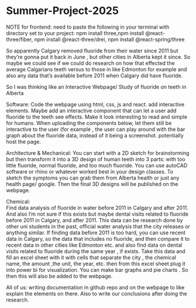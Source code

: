 # Summer-Project-2025
NOTE for frontend: need to paste the following in your terminal with directory set to your project: 
npm install three,npm install @react-three/fiber, npm install @react-three/drei, npm install @react-spring/three

So apparently Calgary removed fluoride from their water since 2011 but they’re gonna put it back in June , but other cities in Alberta kept it since. So maybe we could see if we could do research on how that effected the average Calgarians teeth versus to those in like Edmonton for example and also any data that’s available before 2011 when Calgary did have fluoride. 

So I was thinking like an Interactive Webpage/ Study of fluoride on teeth in Alberta 

Software: 
Code the webpage using html, css, js and react. add interactive elements. Maybe add an interactive component that can let a user add fluoride to the teeth see effects. Make it look interesting to read and simple for humans. When uploading the components below, let them still be interactive to the user (for example , the user can play around with the bar graph about the fluoride data, instead of it being a screenshot.  potentially host the page.

Architecture & Mechanical: 
You can start with a 2D sketch for brainstorming but then transform it into a 3D design of human teeth into 3 parts: with too little fluoride, normal fluoride, and too much fluoride. You can use autoCAD software or rhino or whatever worked best in your design classes. To sketch the symptoms you can grab them from Alberta health or just any health page/ google. Then the final 3D designs will be published on the webpage.

Chemical:  
Find data analysis of fluoride in water before 2011 in Calgary and after 2011. And also I’m not sure if this exists but maybe dental visits related to fluoride before 2011 in Calgary, and after 2011. This data can be research done by other uni students in the past, official water analysis that the city releases or anything similar. If finding data before 2011 is too hard, you can use recent data in Calgary, so the data that includes no fluoride, and then compare it to recent data in other cities like Edmonton etc. and also find data on dental visits related to fluoride during the same year , if exists.
Take this data and fill an excel sheet with it with cells that separate the city , the chemical name, the amount ,the unit, the year, etc. 
then from this excel sheet plug it into power bi for visualization. You can make bar graphs and pie charts . So then this will also be added to the webpage. 

All of us: writing documentation in github repo and on the webpage to like explain the elements on there. Also to write our conclusions after doing the research. 
